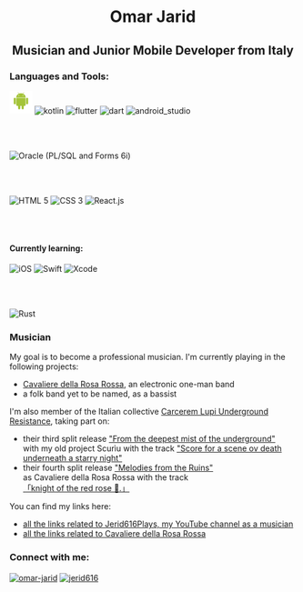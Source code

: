 <h1 align="center">Omar Jarid</h1>
<h2 align="center">Musician and Junior Mobile Developer from Italy</h3>

<h3 align="left">Languages and Tools:</h3>
<p align="left">
    <img src="https://raw.githubusercontent.com/devicons/devicon/master/icons/android/android-original-wordmark.svg" alt="android" width="40" height="40"/> 
    <img src="https://www.vectorlogo.zone/logos/kotlinlang/kotlinlang-icon.svg" alt="kotlin" width="40" height="40"/> 
    <img src="https://www.vectorlogo.zone/logos/flutterio/flutterio-icon.svg" alt="flutter" width="40" height="40"/> 
    <img src="https://www.vectorlogo.zone/logos/dartlang/dartlang-icon.svg" alt="dart" width="40" height="40"/> 
    <img src="https://cdn.jsdelivr.net/gh/devicons/devicon@latest/icons/androidstudio/androidstudio-original.svg" alt="android_studio" width="40" height="40" />  
</p>
<br><br> 
<p align="left">
  <img src="https://cdn.jsdelivr.net/gh/devicons/devicon@latest/icons/oracle/oracle-original.svg" alt="Oracle" width="40" height="40" /> (PL/SQL and Forms 6i)
</p>
<br><br> 
<p align="left">
  <img src="https://cdn.jsdelivr.net/gh/devicons/devicon@latest/icons/html5/html5-original-wordmark.svg" alt="HTML 5" width="40" height="40" />
  <img src="https://cdn.jsdelivr.net/gh/devicons/devicon@latest/icons/css3/css3-original-wordmark.svg" alt="CSS 3" width="40" height="40" />          
  <img src="https://cdn.jsdelivr.net/gh/devicons/devicon@latest/icons/react/react-original-wordmark.svg" alt="React.js" width="40" height="40" />
</p>
<br><br> 
<h4>Currently learning:</h4>
<p align="left">  
    <img src="https://cdn.jsdelivr.net/gh/devicons/devicon@latest/icons/apple/apple-original.svg" alt="iOS" width="40" height="40" />
    <img src="https://cdn.jsdelivr.net/gh/devicons/devicon@latest/icons/swift/swift-original.svg" alt="Swift" width="40" height="40" />
    <img src="https://cdn.jsdelivr.net/gh/devicons/devicon@latest/icons/xcode/xcode-original.svg" alt="Xcode" width="40" height="40" />            
  </a>
</p>
<br><br> 
<p align="left">
  <img src="https://cdn.jsdelivr.net/gh/devicons/devicon@latest/icons/rust/rust-original.svg" alt="Rust" width="40" height="40" />
</p>

<h3 align="left">Musician</h3>
My goal is to become a professional musician. I'm currently playing in the following projects:<br>
<ul>
  <li> <a href="https://cavalieredellarosarossa.bandcamp.com">Cavaliere della Rosa Rossa</a>, an electronic one-man band
  <li> a folk band yet to be named, as a bassist
</ul>

 
I'm also member of the Italian collective <a href="https://instagram.com/carceremlupiur" target="blank">Carcerem Lupi Underground Resistance</a>, taking part on:<br>
<ul>
<li>their third split release <a href="https://carceremlupiur.bandcamp.com/album/from-the-deepest-mist-of-the-underground">"From the deepest mist of the underground"</a><br> with my old project Scurìu with the track <a href="https://carceremlupiur.bandcamp.com/track/score-for-a-scene-ov-death-underneath-a-starry-night">"Score for a scene ov death underneath a starry night"</a>
<li>their fourth split release <a href="https://carceremlupiur.bandcamp.com/album/melodies-from-the-ruins">"Melodies from the Ruins"</a><br> as Cavaliere della Rosa Rossa with the track <a href="https://carceremlupiur.bandcamp.com/track/knight-of-the-red-rose">「knight of the red rose 🌹.」</a>
</ul>

You can find my links here:<br>
<ul>
<li><a href="https://linktr.ee/jerid616plays">all the links related to Jerid616Plays, my YouTube channel as a musician</a>
<li><a href="https://linktr.ee/cavalieredellarosarossa">all the links related to Cavaliere della Rosa Rossa</a>
</ul>

<!---
omar-jarid/omar-jarid is a ✨ special ✨ repository because its `README.md` (this file) appears on your GitHub profile.
You can click the Preview link to take a look at your changes.
--->


<h3 align="left">Connect with me:</h3>
<p align="left">
<a href="https://linkedin.com/in/omar-jarid" target="blank"><img align="center" src="https://raw.githubusercontent.com/rahuldkjain/github-profile-readme-generator/master/src/images/icons/Social/linked-in-alt.svg" alt="omar-jarid" height="30" width="40" /></a>
<a href="https://instagram.com/jerid616" target="blank"><img align="center" src="https://raw.githubusercontent.com/rahuldkjain/github-profile-readme-generator/master/src/images/icons/Social/instagram.svg" alt="jerid616" height="30" width="40" /></a>
</p>
